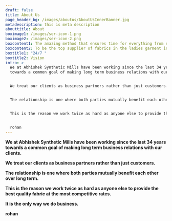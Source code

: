 ```yaml
---
draft: false
title: About Us
page_header_bg: /images/aboutus/AboutUsInnerBanner.jpg
metadescription: this is meta description
abouttitle: About
boximage1: /images/ser-icon-1.png
boximage2: /images/ser-icon-2.png
boxcontent1: The amazing method that ensures time for everything from now life!
boxcontent2: To be the top supplier of fabrics in the ladies garment industry.
boxtitle1: "24/7 "
boxtitle2: Vision
intro: >-
  We at Abhishek Synthetic Mills have been working since the last 34 years
  towards a common goal of making long term business relations with our clients.


  We treat our clients as business partners rather than just customers.


  The relationship is one where both parties mutually benefit each other over long term.


  This is the reason we work twice as hard as anyone else to provide the best quality fabric at the most competitive rates.


  rohan
---
```

**We at Abhishek Synthetic Mills have been working since the last 34 years towards a common goal of making long term business relations with our clients.**

**We treat our clients as business partners rather than just customers.**

**The relationship is one where both parties mutually benefit each other over long term.**

**This is the reason we work twice as hard as anyone else to provide the best quality fabric at the most competitive rates.**

**It is the only way we do business.**

**rohan**